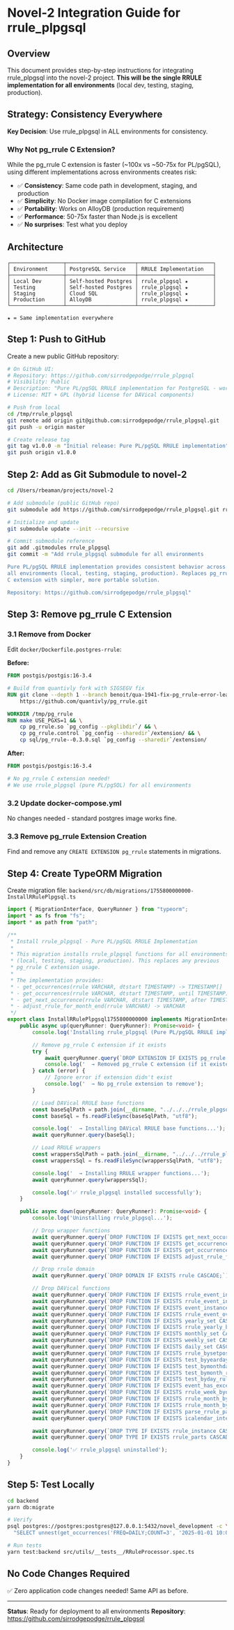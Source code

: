# Novel-2 Integration Guide for rrule_plpgsql

## Overview

This document provides step-by-step instructions for integrating rrule_plpgsql into the novel-2 project. **This will be the single RRULE implementation for all environments** (local dev, testing, staging, production).

## Strategy: Consistency Everywhere

**Key Decision**: Use rrule_plpgsql in ALL environments for consistency.

### Why Not pg_rrule C Extension?

While the pg_rrule C extension is faster (~100x vs ~50-75x for PL/pgSQL), using different implementations across environments creates risk:
- ✅ **Consistency**: Same code path in development, staging, and production
- ✅ **Simplicity**: No Docker image compilation for C extensions
- ✅ **Portability**: Works on AlloyDB (production requirement)
- ✅ **Performance**: 50-75x faster than Node.js is excellent
- ✅ **No surprises**: Test what you deploy

## Architecture

```
┌─────────────────┬──────────────────────┬────────────────────────┐
│ Environment     │ PostgreSQL Service   │ RRULE Implementation   │
├─────────────────┼──────────────────────┼────────────────────────┤
│ Local Dev       │ Self-hosted Postgres │ rrule_plpgsql ★        │
│ Testing         │ Self-hosted Postgres │ rrule_plpgsql ★        │
│ Staging         │ Cloud SQL            │ rrule_plpgsql ★        │
│ Production      │ AlloyDB              │ rrule_plpgsql ★        │
└─────────────────┴──────────────────────┴────────────────────────┘

★ = Same implementation everywhere
```

## Step 1: Push to GitHub

Create a new public GitHub repository:

```bash
# On GitHub UI:
# Repository: https://github.com/sirrodgepodge/rrule_plpgsql
# Visibility: Public
# Description: "Pure PL/pgSQL RRULE implementation for PostgreSQL - works everywhere"
# License: MIT + GPL (hybrid license for DAVical components)

# Push from local
cd /tmp/rrule_plpgsql
git remote add origin git@github.com:sirrodgepodge/rrule_plpgsql.git
git push -u origin master

# Create release tag
git tag v1.0.0 -m "Initial release: Pure PL/pgSQL RRULE implementation"
git push origin v1.0.0
```

## Step 2: Add as Git Submodule to novel-2

```bash
cd /Users/rbeaman/projects/novel-2

# Add submodule (public GitHub repo)
git submodule add https://github.com/sirrodgepodge/rrule_plpgsql.git rrule_plpgsql

# Initialize and update
git submodule update --init --recursive

# Commit submodule reference
git add .gitmodules rrule_plpgsql
git commit -m "Add rrule_plpgsql submodule for all environments

Pure PL/pgSQL RRULE implementation provides consistent behavior across
all environments (local, testing, staging, production). Replaces pg_rrule
C extension with simpler, more portable solution.

Repository: https://github.com/sirrodgepodge/rrule_plpgsql"
```

## Step 3: Remove pg_rrule C Extension

### 3.1 Remove from Docker

Edit `docker/Dockerfile.postgres-rrule`:

**Before:**
```dockerfile
FROM postgis/postgis:16-3.4

# Build from quantivly fork with SIGSEGV fix
RUN git clone --depth 1 --branch benoit/qua-1941-fix-pg_rrule-error-leading-to-segmentation-fault \
    https://github.com/quantivly/pg_rrule.git

WORKDIR /tmp/pg_rrule
RUN make USE_PGXS=1 && \
    cp pg_rrule.so `pg_config --pkglibdir`/ && \
    cp pg_rrule.control `pg_config --sharedir`/extension/ && \
    cp sql/pg_rrule--0.3.0.sql `pg_config --sharedir`/extension/
```

**After:**
```dockerfile
FROM postgis/postgis:16-3.4

# No pg_rrule C extension needed!
# We use rrule_plpgsql (pure PL/pgSQL) for all environments
```

### 3.2 Update docker-compose.yml

No changes needed - standard postgres image works fine.

### 3.3 Remove pg_rrule Extension Creation

Find and remove any `CREATE EXTENSION pg_rrule` statements in migrations.

## Step 4: Create TypeORM Migration

Create migration file: `backend/src/db/migrations/1755800000000-InstallRRulePlpgsql.ts`

```typescript
import { MigrationInterface, QueryRunner } from "typeorm";
import * as fs from "fs";
import * as path from "path";

/**
 * Install rrule_plpgsql - Pure PL/pgSQL RRULE Implementation
 *
 * This migration installs rrule_plpgsql functions for all environments
 * (local, testing, staging, production). This replaces any previous
 * pg_rrule C extension usage.
 *
 * The implementation provides:
 * - get_occurrences(rrule VARCHAR, dtstart TIMESTAMP) -> TIMESTAMP[]
 * - get_occurrences(rrule VARCHAR, dtstart TIMESTAMP, until TIMESTAMP) -> TIMESTAMP[]
 * - get_next_occurrence(rrule VARCHAR, dtstart TIMESTAMP, after TIMESTAMP) -> TIMESTAMP
 * - adjust_rrule_for_month_end(rrule VARCHAR) -> VARCHAR
 */
export class InstallRRulePlpgsql1755800000000 implements MigrationInterface {
    public async up(queryRunner: QueryRunner): Promise<void> {
        console.log('Installing rrule_plpgsql (Pure PL/pgSQL RRULE implementation)...');

        // Remove pg_rrule C extension if it exists
        try {
            await queryRunner.query(`DROP EXTENSION IF EXISTS pg_rrule CASCADE;`);
            console.log('  → Removed pg_rrule C extension (if it existed)');
        } catch (error) {
            // Ignore error if extension didn't exist
            console.log('  → No pg_rrule extension to remove');
        }

        // Load DAVical RRULE base functions
        const baseSqlPath = path.join(__dirname, "../../../rrule_plpgsql/src/davical_rrule_base.sql");
        const baseSql = fs.readFileSync(baseSqlPath, "utf8");

        console.log('  → Installing DAVical RRULE base functions...');
        await queryRunner.query(baseSql);

        // Load RRULE wrappers
        const wrappersSqlPath = path.join(__dirname, "../../../rrule_plpgsql/src/rrule_wrappers.sql");
        const wrappersSql = fs.readFileSync(wrappersSqlPath, "utf8");

        console.log('  → Installing RRULE wrapper functions...');
        await queryRunner.query(wrappersSql);

        console.log('✅ rrule_plpgsql installed successfully');
    }

    public async down(queryRunner: QueryRunner): Promise<void> {
        console.log('Uninstalling rrule_plpgsql...');

        // Drop wrapper functions
        await queryRunner.query(`DROP FUNCTION IF EXISTS get_next_occurrence(VARCHAR, TIMESTAMP, TIMESTAMP) CASCADE;`);
        await queryRunner.query(`DROP FUNCTION IF EXISTS get_occurrences(VARCHAR, TIMESTAMP, TIMESTAMP) CASCADE;`);
        await queryRunner.query(`DROP FUNCTION IF EXISTS get_occurrences(VARCHAR, TIMESTAMP) CASCADE;`);
        await queryRunner.query(`DROP FUNCTION IF EXISTS adjust_rrule_for_month_end(VARCHAR) CASCADE;`);

        // Drop rrule domain
        await queryRunner.query(`DROP DOMAIN IF EXISTS rrule CASCADE;`);

        // Drop DAVical functions
        await queryRunner.query(`DROP FUNCTION IF EXISTS rrule_event_instances(TIMESTAMP WITH TIME ZONE, TEXT) CASCADE;`);
        await queryRunner.query(`DROP FUNCTION IF EXISTS rrule_event_instances_range(TIMESTAMP WITH TIME ZONE, TEXT, TIMESTAMP WITH TIME ZONE, TIMESTAMP WITH TIME ZONE, INT) CASCADE;`);
        await queryRunner.query(`DROP FUNCTION IF EXISTS event_instances(TIMESTAMP WITH TIME ZONE, TEXT) CASCADE;`);
        await queryRunner.query(`DROP FUNCTION IF EXISTS rrule_event_overlaps CASCADE;`);
        await queryRunner.query(`DROP FUNCTION IF EXISTS yearly_set CASCADE;`);
        await queryRunner.query(`DROP FUNCTION IF EXISTS rrule_yearly_bymonth_set CASCADE;`);
        await queryRunner.query(`DROP FUNCTION IF EXISTS monthly_set CASCADE;`);
        await queryRunner.query(`DROP FUNCTION IF EXISTS weekly_set CASCADE;`);
        await queryRunner.query(`DROP FUNCTION IF EXISTS daily_set CASCADE;`);
        await queryRunner.query(`DROP FUNCTION IF EXISTS rrule_bysetpos_filter CASCADE;`);
        await queryRunner.query(`DROP FUNCTION IF EXISTS test_byyearday_rule CASCADE;`);
        await queryRunner.query(`DROP FUNCTION IF EXISTS test_bymonthday_rule CASCADE;`);
        await queryRunner.query(`DROP FUNCTION IF EXISTS test_bymonth_rule CASCADE;`);
        await queryRunner.query(`DROP FUNCTION IF EXISTS test_byday_rule CASCADE;`);
        await queryRunner.query(`DROP FUNCTION IF EXISTS event_has_exceptions CASCADE;`);
        await queryRunner.query(`DROP FUNCTION IF EXISTS rrule_week_byday_set CASCADE;`);
        await queryRunner.query(`DROP FUNCTION IF EXISTS rrule_month_bymonthday_set CASCADE;`);
        await queryRunner.query(`DROP FUNCTION IF EXISTS rrule_month_byday_set CASCADE;`);
        await queryRunner.query(`DROP FUNCTION IF EXISTS parse_rrule_parts CASCADE;`);
        await queryRunner.query(`DROP FUNCTION IF EXISTS icalendar_interval_to_SQL CASCADE;`);

        await queryRunner.query(`DROP TYPE IF EXISTS rrule_instance CASCADE;`);
        await queryRunner.query(`DROP TYPE IF EXISTS rrule_parts CASCADE;`);

        console.log('✅ rrule_plpgsql uninstalled');
    }
}
```

## Step 5: Test Locally

```bash
cd backend
yarn db:migrate

# Verify
psql postgres://postgres:postgres@127.0.0.1:5432/novel_development -c \
  "SELECT unnest(get_occurrences('FREQ=DAILY;COUNT=3', '2025-01-01 10:00:00'::TIMESTAMP));"

# Run tests
yarn test:backend src/utils/__tests__/RRuleProcessor.spec.ts
```

## No Code Changes Required

✅ Zero application code changes needed! Same API as before.

---

**Status**: Ready for deployment to all environments
**Repository**: https://github.com/sirrodgepodge/rrule_plpgsql
